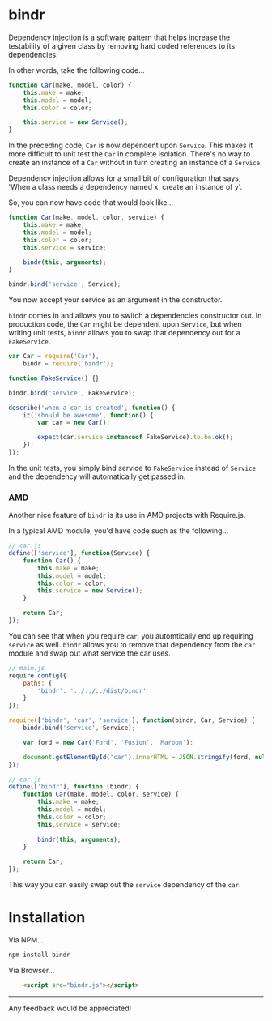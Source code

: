 bindr
=====
Dependency injection is a software pattern that helps increase the testability of a given class by removing hard coded references to its dependencies.

In other words, take the following code...

```js
function Car(make, model, color) {
    this.make = make;
    this.model = model;
    this.color = color;

    this.service = new Service();
}
```

In the preceding code, `Car` is now dependent upon `Service`. This makes it more difficult to unit test the `Car` in complete isolation. There's no way to create an
instance of a `Car` without in turn creating an instance of a `Service`.

Dependency injection allows for a small bit of configuration that says, 'When a class needs a dependency named x, create an instance of y'.

So, you can now have code that would look like...

```js
function Car(make, model, color, service) {
    this.make = make;
    this.model = model;
    this.color = color;
    this.service = service;

    bindr(this, arguments);
}

bindr.bind('service', Service);
```

You now accept your service as an argument in the constructor. 

`bindr` comes in and allows you to switch a dependencies constructor out. In production code, the `Car` might be dependent upon `Service`, but when writing unit tests,
`bindr` allows you to swap that dependency out for a `FakeService`.

```js
var Car = require('Car'),
    bindr = require('bindr');

function FakeService() {}

bindr.bind('service', FakeService);

describe('when a car is created', function() {
    it('should be awesome', function() {
        var car = new Car();

        expect(car.service instanceof FakeService).to.be.ok();
    });
});
```

In the unit tests, you simply bind service to `FakeService` instead of `Service` and the dependency will automatically get passed in.

### AMD
Another nice feature of `bindr` is its use in AMD projects with Require.js.

In a typical AMD module, you'd have code such as the following...

```js
// car.js
define(['service'], function(Service) {
    function Car() {
        this.make = make;
        this.model = model;
        this.color = color;
        this.service = new Service();
    }

    return Car;
});
```

You can see that when you require `car`, you automtically end up requiring `service` as well. `bindr` allows you to remove that dependency from the `car` module and swap 
out what service the car uses.

```js
// main.js
require.config({
    paths: {
        'bindr': '../../../dist/bindr'
    }
});

require(['bindr', 'car', 'service'], function(bindr, Car, Service) {
    bindr.bind('service', Service);

    var ford = new Car('Ford', 'Fusion', 'Maroon');

    document.getElementById('car').innerHTML = JSON.stringify(ford, null, 4);
});

// car.js
define(['bindr'], function (bindr) {
    function Car(make, model, color, service) {
        this.make = make;
        this.model = model;
        this.color = color;
        this.service = service;
        
        bindr(this, arguments);
    }

    return Car;
});
```

This way you can easily swap out the `service` dependency of the `car`.

# Installation
Via NPM...

```bash
npm install bindr
```

Via Browser...

```html
    <script src="bindr.js"></script>
```

----------------------------------------------------

Any feedback would be appreciated!